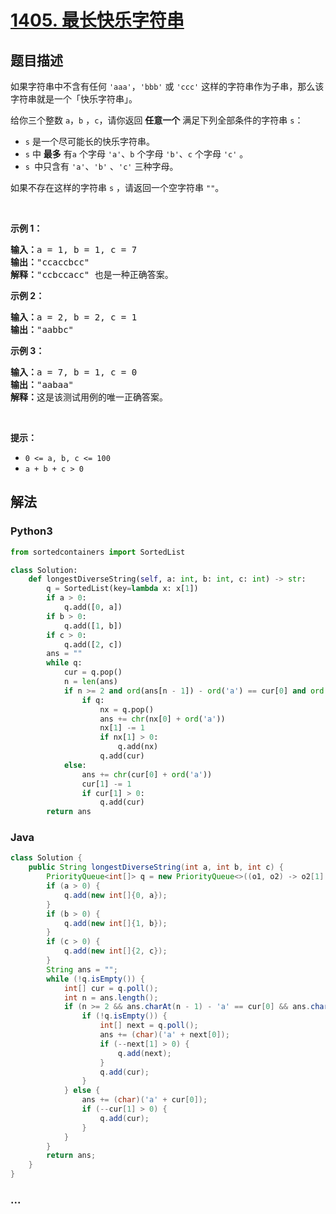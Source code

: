 # [1405. 最长快乐字符串](https://leetcode-cn.com/problems/longest-happy-string)



## 题目描述

<!-- 这里写题目描述 -->

<p>如果字符串中不含有任何 <code>&#39;aaa&#39;</code>，<code>&#39;bbb&#39;</code> 或 <code>&#39;ccc&#39;</code> 这样的字符串作为子串，那么该字符串就是一个「快乐字符串」。</p>

<p>给你三个整数 <code>a</code>，<code>b</code> ，<code>c</code>，请你返回 <strong>任意一个</strong> 满足下列全部条件的字符串 <code>s</code>：</p>

<ul>
	<li><code>s</code> 是一个尽可能长的快乐字符串。</li>
	<li><code>s</code> 中 <strong>最多</strong> 有<code>a</code> 个字母 <code>&#39;a&#39;</code>、<code>b</code>&nbsp;个字母 <code>&#39;b&#39;</code>、<code>c</code> 个字母 <code>&#39;c&#39;</code> 。</li>
	<li><code>s </code>中只含有 <code>&#39;a&#39;</code>、<code>&#39;b&#39;</code> 、<code>&#39;c&#39;</code> 三种字母。</li>
</ul>

<p>如果不存在这样的字符串 <code>s</code> ，请返回一个空字符串 <code>&quot;&quot;</code>。</p>

<p>&nbsp;</p>

<p><strong>示例 1：</strong></p>

<pre><strong>输入：</strong>a = 1, b = 1, c = 7
<strong>输出：</strong>&quot;ccaccbcc&quot;
<strong>解释：</strong>&quot;ccbccacc&quot; 也是一种正确答案。
</pre>

<p><strong>示例 2：</strong></p>

<pre><strong>输入：</strong>a = 2, b = 2, c = 1
<strong>输出：</strong>&quot;aabbc&quot;
</pre>

<p><strong>示例 3：</strong></p>

<pre><strong>输入：</strong>a = 7, b = 1, c = 0
<strong>输出：</strong>&quot;aabaa&quot;
<strong>解释：</strong>这是该测试用例的唯一正确答案。</pre>

<p>&nbsp;</p>

<p><strong>提示：</strong></p>

<ul>
	<li><code>0 &lt;= a, b, c &lt;= 100</code></li>
	<li><code>a + b + c &gt; 0</code></li>
</ul>


## 解法

<!-- 这里可写通用的实现逻辑 -->

<!-- tabs:start -->

### **Python3**

<!-- 这里可写当前语言的特殊实现逻辑 -->

```python
from sortedcontainers import SortedList

class Solution:
    def longestDiverseString(self, a: int, b: int, c: int) -> str:
        q = SortedList(key=lambda x: x[1])
        if a > 0:
            q.add([0, a])
        if b > 0:
            q.add([1, b])
        if c > 0:
            q.add([2, c])
        ans = ""
        while q:
            cur = q.pop()
            n = len(ans)
            if n >= 2 and ord(ans[n - 1]) - ord('a') == cur[0] and ord(ans[n - 2]) - ord('a') == cur[0]:
                if q:
                    nx = q.pop()
                    ans += chr(nx[0] + ord('a'))
                    nx[1] -= 1
                    if nx[1] > 0:
                        q.add(nx)
                    q.add(cur)
            else:
                ans += chr(cur[0] + ord('a'))
                cur[1] -= 1
                if cur[1] > 0:
                    q.add(cur)
        return ans
```

### **Java**

<!-- 这里可写当前语言的特殊实现逻辑 -->

```java
class Solution {
    public String longestDiverseString(int a, int b, int c) {
        PriorityQueue<int[]> q = new PriorityQueue<>((o1, o2) -> o2[1] - o1[1]);
        if (a > 0) {
            q.add(new int[]{0, a});
        }
        if (b > 0) {
            q.add(new int[]{1, b});
        }
        if (c > 0) {
            q.add(new int[]{2, c});
        }
        String ans = "";
        while (!q.isEmpty()) {
            int[] cur = q.poll();
            int n = ans.length();
            if (n >= 2 && ans.charAt(n - 1) - 'a' == cur[0] && ans.charAt(n - 2) - 'a' == cur[0]) {
                if (!q.isEmpty()) {
                    int[] next = q.poll();
                    ans += (char)('a' + next[0]);
                    if (--next[1] > 0) {
                        q.add(next);
                    }
                    q.add(cur);
                }
            } else {
                ans += (char)('a' + cur[0]);
                if (--cur[1] > 0) {
                    q.add(cur);
                }
            }
        }
        return ans;
    }
}
```

### **...**

```

```

<!-- tabs:end -->
